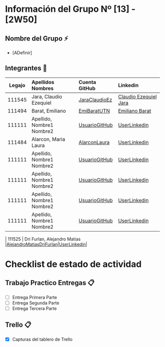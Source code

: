 # Información del Grupo Nº [13] - [2W50]


## Nombre del Grupo :zap:

* [ADefinir]


## Integrantes :busts_in_silhouette:

| Legajo| Apellidos Nombres  | Cuenta GitHub | Linkedin
| :------: | :-------- | :-------- | :-------- |
| 111545 | Jara, Claudio Ezequiel |[JaraClaudioEz](https://github.com/JaraClaudioEz)|[Claudio Ezequiel Jara](https://ar.linkedin.com/in/claudio-ezequiel-jara-7510071a3/)|
| 111494 | Barat, Emiliano |[EmiBaratUTN](https://github.com/EmiBaratUTN)|[Emiliano Barat](https://ar.linkedin.com/)|
| 111111 | Apellido, Nombre1 Nombre2 |[UsuarioGitHub](https://github.com/xxxx)|[UserLinkedin](https://ar.linkedin.com/)|
| 111484 | Alarcon, Maria Laura |[AlarconLaura](https://github.com/AlarconLaura)|[UserLinkedin](https://ar.linkedin.com/)|
| 111111 | Apellido, Nombre1 Nombre2 |[UsuarioGitHub](https://github.com/xxxx)|[UserLinkedin](https://ar.linkedin.com/)|
| 111111 | Apellido, Nombre1 Nombre2 |[UsuarioGitHub](https://github.com/xxxx)|[UserLinkedin](https://ar.linkedin.com/)|
| 111111 | Apellido, Nombre1 Nombre2 |[UsuarioGitHub](https://github.com/xxxx)|[UserLinkedin](https://ar.linkedin.com/)|
| 111111 | Apellido, Nombre1 Nombre2 |[UsuarioGitHub](https://github.com/xxxx)|[UserLinkedin](https://ar.linkedin.com/)|

| 111525 | Dri Furlan, Alejandro Matias |[AlejandroMatiasDriFurlan](https://github.com/AlejandroMatiasDriFurlan)|[UserLinkedin](https://ar.linkedin.com/)|


# Checklist de estado de actividad

## Trabajo Practico Entregas :clipboard:
- [ ] Entrega Primera Parte
- [ ] Entrega Segunda Parte
- [ ] Entrega Tercera Parte

## Trello :clipboard:
- [x] Capturas del tablero de Trello